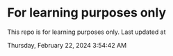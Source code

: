 # For learning purposes only
This repo is for learning purposes only.
Last updated at

Thursday, February 22, 2024 3:54:42 AM

